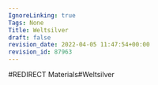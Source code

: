 ```yaml
---
IgnoreLinking: true
Tags: None
Title: Weltsilver
draft: false
revision_date: 2022-04-05 11:47:54+00:00
revision_id: 87963
---
```


#REDIRECT Materials#Weltsilver